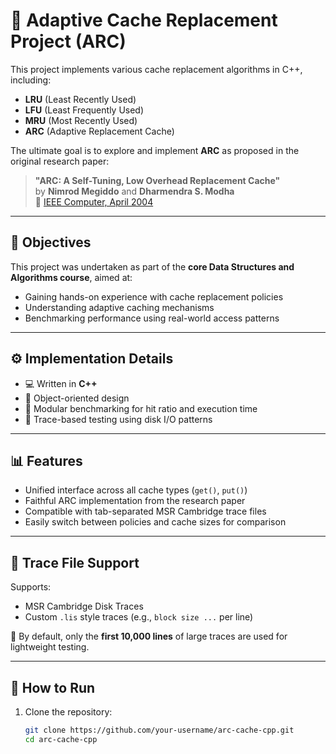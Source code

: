 # 🧠 Adaptive Cache Replacement Project (ARC)

This project implements various cache replacement algorithms in C++, including:

- **LRU** (Least Recently Used)  
- **LFU** (Least Frequently Used)  
- **MRU** (Most Recently Used)  
- **ARC** (Adaptive Replacement Cache)

The ultimate goal is to explore and implement **ARC** as proposed in the original research paper:

> **"ARC: A Self-Tuning, Low Overhead Replacement Cache"**  
> by **Nimrod Megiddo** and **Dharmendra S. Modha**  
> 📄 [IEEE Computer, April 2004](https://theory.stanford.edu/~megiddo/pdf/IEEE_COMPUTER_0404.pdf)

---

## 📌 Objectives

This project was undertaken as part of the **core Data Structures and Algorithms course**, aimed at:

- Gaining hands-on experience with cache replacement policies  
- Understanding adaptive caching mechanisms  
- Benchmarking performance using real-world access patterns  

---

## ⚙️ Implementation Details

- 💻 Written in **C++**
- 🧱 Object-oriented design
- 🧪 Modular benchmarking for hit ratio and execution time
- 📂 Trace-based testing using disk I/O patterns

---

## 📊 Features

- Unified interface across all cache types (`get()`, `put()`)
- Faithful ARC implementation from the research paper
- Compatible with tab-separated MSR Cambridge trace files
- Easily switch between policies and cache sizes for comparison

---

## 📁 Trace File Support

Supports:

- MSR Cambridge Disk Traces  
- Custom `.lis` style traces (e.g., `block size ...` per line)

🔹 By default, only the **first 10,000 lines** of large traces are used for lightweight testing.

---

## 🚀 How to Run

1. Clone the repository:
   ```bash
   git clone https://github.com/your-username/arc-cache-cpp.git
   cd arc-cache-cpp

   